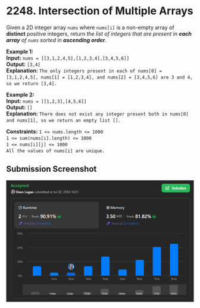 # 2248. Intersection of Multiple Arrays

Given a 2D integer array `nums` where `nums[i]` is a non-empty array of **distinct** positive integers, return *the list of integers that are present in **each array** of `nums` sorted in **ascending order***. 

**Example 1:**  
    **Input:** `nums = [[3,1,2,4,5],[1,2,3,4],[3,4,5,6]]`  
    **Output:** `[3,4]`   
    **Explanation:** `The only integers present in each of nums[0] = [3,1,2,4,5], nums[1] = [1,2,3,4], and nums[2] = [3,4,5,6] are 3 and 4, so we return [3,4].`   

**Example 2:**  
    **Input:** `nums = [[1,2,3],[4,5,6]]`  
    **Output:** `[]`   
    **Explanation:** `There does not exist any integer present both in nums[0] and nums[1], so we return an empty list [].`   

**Constraints:**
    `1 <= nums.length <= 1000`  
    `1 <= sum(nums[i].length) <= 1000`  
    `1 <= nums[i][j] <= 1000`  
    `All the values of nums[i] are unique.`  

## Submission Screenshot

![Image](./intersection-of-multiple-arrays.png)